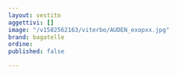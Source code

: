 ```yaml
---
layout: vestito
aggettivi: []
image: "/v1582562163/viterbo/AUDEN_exopxx.jpg"
brand: bagatelle
ordine: 
published: false

---
```

